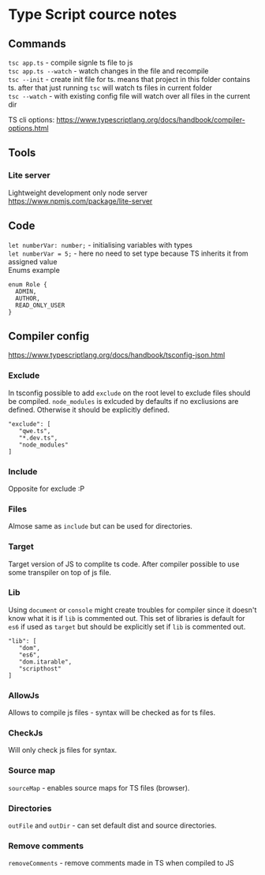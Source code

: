 # Type Script cource notes

## Commands
`tsc app.ts` - compile signle ts file to js   
`tsc app.ts --watch` - watch changes in the file and recompile   
`tsc --init` - create init file for ts. means that project in this folder  contains ts. after that just running `tsc` will watch ts files in current folder   
`tsc --watch` - with existing config file will watch over all files in the current dir   

TS cli options: https://www.typescriptlang.org/docs/handbook/compiler-options.html   

## Tools
### Lite server
Lightweight development only node server https://www.npmjs.com/package/lite-server 

## Code

`let numberVar: number;` - initialising variables with types   
`let numberVar = 5;` - here no need to set type because TS inherits it from assigned value   
Enums example
```
enum Role {   
  ADMIN,   
  AUTHOR,   
  READ_ONLY_USER   
}
```

## Compiler config
https://www.typescriptlang.org/docs/handbook/tsconfig-json.html 

### Exclude
In tsconfig possible to add `exclude` on the root level to exclude files should be compiled. `node_modules` is exlcuded by defaults if no excliusions are defined. Otherwise it should be explicitly defined. 
```   
"exclude": [
   "qwe.ts",
   "*.dev.ts",
   "node_modules"
]
```   
### Include
Opposite for exclude :P
### Files
Almose same as `include` but can be used for directories.
### Target
Target version of JS to complite ts code. After compiler possible to use some transpiler on top of js file.
### Lib
Using `document` or `console` might create troubles for compiler since it doesn't know what it is if `lib` is commented out. This set of libraries is default for `es6` if used as `target` but should be explicitly set if `lib` is commented out.
```   
"lib": [
   "dom",
   "es6",
   "dom.itarable",
   "scripthost"
]
```
### AllowJs
Allows to compile js files - syntax will be checked as for ts files.   
### CheckJs
Will only check js files for syntax.
### Source map
`sourceMap` - enables source maps for TS files (browser).   
### Directories
`outFile` and `outDir` - can set default dist and source directories.   
### Remove comments 
`removeComments` - remove comments made in TS when compiled to JS
